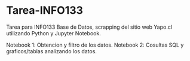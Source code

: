 # Tarea-INFO133
Tarea para INFO133 Base de Datos, scrapping del sitio web Yapo.cl utilizando Python y Jupyter Notebook.

Notebook 1: Obtencion y filtro de los datos.
Notebook 2: Cosultas SQL y graficos/tablas analizando los datos.

